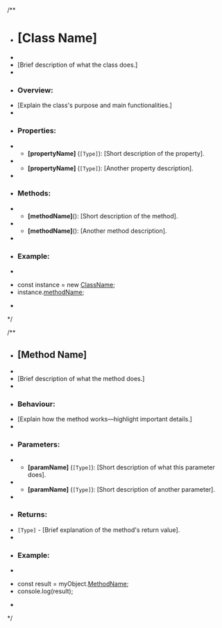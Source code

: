 /**
 * # [Class Name]
 * 
 * [Brief description of what the class does.]
 * 
 * ### Overview:
 * [Explain the class's purpose and main functionalities.]
 * 
 * ### Properties:
 * - **[propertyName]** (`[Type]`): [Short description of the property].
 * - **[propertyName]** (`[Type]`): [Another property description].
 * 
 * ### Methods:
 * - **[methodName]**(): [Short description of the method].
 * - **[methodName]**(): [Another method description].
 * 
 * ### Example:
 * ```js
 * const instance = new [ClassName]();
 * instance.[methodName]([argument]);
 * ```
 */


/**
 * ## [Method Name]
 * 
 * [Brief description of what the method does.]
 * 
 * ### Behaviour:
 * [Explain how the method works—highlight important details.]
 * 
 * ### Parameters:
 * - **[paramName]** (`[Type]`): [Short description of what this parameter does].
 * - **[paramName]** (`[Type]`): [Short description of another parameter].
 * 
 * ### Returns:
 * `[Type]` - [Brief explanation of the method's return value].
 * 
 * ### Example:
 * ```js
 * const result = myObject.[MethodName]([argument]);
 * console.log(result);
 * ```
 */
